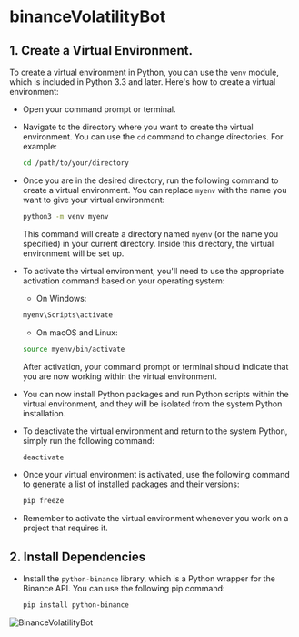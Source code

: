 # binanceVolatilityBot
## 1. Create a Virtual Environment.
   
To create a virtual environment in Python, you can use the <code>venv</code> module, which is included in Python 3.3 and later. Here's how to create a virtual environment:
- Open your command prompt or terminal.
- Navigate to the directory where you want to create the virtual environment.
  You can use the `cd` command to change directories.
  For example:
  ```bash
  cd /path/to/your/directory
  ```
 - Once you are in the desired directory, run the following command to create a virtual environment.
   You can replace <code>myenv</code> with the name you want to give your virtual environment:
   ```bash
   python3 -m venv myenv
   ```
   This command will create a directory named <code>myenv</code> (or the name you specified) in your current directory.
   Inside this directory, the virtual environment will be set up.

- To activate the virtual environment, you'll need to use the appropriate activation command based on your operating system:
  - On Windows:
  ```bash
  myenv\Scripts\activate
  ```
  - On macOS and Linux:
  ```bash
  source myenv/bin/activate
  ```
  After activation, your command prompt or terminal should indicate that you are now working within the virtual environment.

- You can now install Python packages and run Python scripts within the virtual environment, and they will be isolated from the system Python installation.

- To deactivate the virtual environment and return to the system Python, simply run the following command:
  ```bash
  deactivate
  ```
- Once your virtual environment is activated, use the following command to generate a list of installed packages and their versions:
  ```bash
  pip freeze
  ```  
- Remember to activate the virtual environment whenever you work on a project that requires it.
## 2. Install Dependencies
- Install the <code>python-binance</code> library, which is a Python wrapper for the Binance API. You can use the following pip command:
  
  ```bash
  pip install python-binance
  ```
![BinanceVolatilityBot](https://github.com/geobla/binanceVolatilityBot/assets/99928380/f8fb6175-755b-4955-a2ad-588e3a3d10ed)

